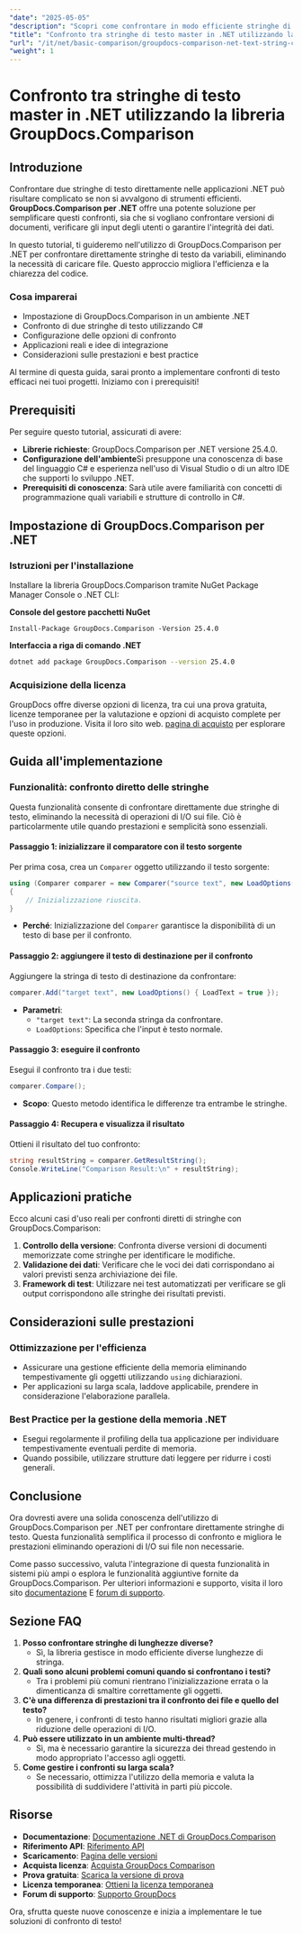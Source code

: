 ```yaml
---
"date": "2025-05-05"
"description": "Scopri come confrontare in modo efficiente stringhe di testo nelle applicazioni .NET utilizzando la potente libreria GroupDocs.Comparison. Semplifica il tuo codice con questo tutorial dettagliato."
"title": "Confronto tra stringhe di testo master in .NET utilizzando la libreria GroupDocs.Comparison"
"url": "/it/net/basic-comparison/groupdocs-comparison-net-text-string-compare/"
"weight": 1
---
```


# Confronto tra stringhe di testo master in .NET utilizzando la libreria GroupDocs.Comparison

## Introduzione

Confrontare due stringhe di testo direttamente nelle applicazioni .NET può risultare complicato se non si avvalgono di strumenti efficienti. **GroupDocs.Comparison per .NET** offre una potente soluzione per semplificare questi confronti, sia che si vogliano confrontare versioni di documenti, verificare gli input degli utenti o garantire l'integrità dei dati.

In questo tutorial, ti guideremo nell'utilizzo di GroupDocs.Comparison per .NET per confrontare direttamente stringhe di testo da variabili, eliminando la necessità di caricare file. Questo approccio migliora l'efficienza e la chiarezza del codice.

### Cosa imparerai
- Impostazione di GroupDocs.Comparison in un ambiente .NET
- Confronto di due stringhe di testo utilizzando C#
- Configurazione delle opzioni di confronto
- Applicazioni reali e idee di integrazione
- Considerazioni sulle prestazioni e best practice

Al termine di questa guida, sarai pronto a implementare confronti di testo efficaci nei tuoi progetti. Iniziamo con i prerequisiti!

## Prerequisiti

Per seguire questo tutorial, assicurati di avere:

- **Librerie richieste**: GroupDocs.Comparison per .NET versione 25.4.0.
- **Configurazione dell'ambiente**Si presuppone una conoscenza di base del linguaggio C# e esperienza nell'uso di Visual Studio o di un altro IDE che supporti lo sviluppo .NET.
- **Prerequisiti di conoscenza**: Sarà utile avere familiarità con concetti di programmazione quali variabili e strutture di controllo in C#.

## Impostazione di GroupDocs.Comparison per .NET

### Istruzioni per l'installazione

Installare la libreria GroupDocs.Comparison tramite NuGet Package Manager Console o .NET CLI:

**Console del gestore pacchetti NuGet**
```shell
Install-Package GroupDocs.Comparison -Version 25.4.0
```

**Interfaccia a riga di comando .NET**
```bash
dotnet add package GroupDocs.Comparison --version 25.4.0
```

### Acquisizione della licenza

GroupDocs offre diverse opzioni di licenza, tra cui una prova gratuita, licenze temporanee per la valutazione e opzioni di acquisto complete per l'uso in produzione. Visita il loro sito web. [pagina di acquisto](https://purchase.groupdocs.com/buy) per esplorare queste opzioni.

## Guida all'implementazione

### Funzionalità: confronto diretto delle stringhe

Questa funzionalità consente di confrontare direttamente due stringhe di testo, eliminando la necessità di operazioni di I/O sui file. Ciò è particolarmente utile quando prestazioni e semplicità sono essenziali.

#### Passaggio 1: inizializzare il comparatore con il testo sorgente
Per prima cosa, crea un `Comparer` oggetto utilizzando il testo sorgente:

```csharp
using (Comparer comparer = new Comparer("source text", new LoadOptions() { LoadText = true }))
{
    // Inizializzazione riuscita.
}
```
- **Perché**: Inizializzazione del `Comparer` garantisce la disponibilità di un testo di base per il confronto.

#### Passaggio 2: aggiungere il testo di destinazione per il confronto
Aggiungere la stringa di testo di destinazione da confrontare:

```csharp
comparer.Add("target text", new LoadOptions() { LoadText = true });
```
- **Parametri**:
  - `"target text"`: La seconda stringa da confrontare.
  - `LoadOptions`: Specifica che l'input è testo normale.

#### Passaggio 3: eseguire il confronto
Esegui il confronto tra i due testi:

```csharp
comparer.Compare();
```
- **Scopo**: Questo metodo identifica le differenze tra entrambe le stringhe.

#### Passaggio 4: Recupera e visualizza il risultato
Ottieni il risultato del tuo confronto:

```csharp
string resultString = comparer.GetResultString();
Console.WriteLine("Comparison Result:\n" + resultString);
```

## Applicazioni pratiche

Ecco alcuni casi d'uso reali per confronti diretti di stringhe con GroupDocs.Comparison:

1. **Controllo della versione**: Confronta diverse versioni di documenti memorizzate come stringhe per identificare le modifiche.
2. **Validazione dei dati**: Verificare che le voci dei dati corrispondano ai valori previsti senza archiviazione dei file.
3. **Framework di test**: Utilizzare nei test automatizzati per verificare se gli output corrispondono alle stringhe dei risultati previsti.

## Considerazioni sulle prestazioni

### Ottimizzazione per l'efficienza
- Assicurare una gestione efficiente della memoria eliminando tempestivamente gli oggetti utilizzando `using` dichiarazioni.
- Per applicazioni su larga scala, laddove applicabile, prendere in considerazione l'elaborazione parallela.

### Best Practice per la gestione della memoria .NET
- Esegui regolarmente il profiling della tua applicazione per individuare tempestivamente eventuali perdite di memoria.
- Quando possibile, utilizzare strutture dati leggere per ridurre i costi generali.

## Conclusione

Ora dovresti avere una solida conoscenza dell'utilizzo di GroupDocs.Comparison per .NET per confrontare direttamente stringhe di testo. Questa funzionalità semplifica il processo di confronto e migliora le prestazioni eliminando operazioni di I/O sui file non necessarie.

Come passo successivo, valuta l'integrazione di questa funzionalità in sistemi più ampi o esplora le funzionalità aggiuntive fornite da GroupDocs.Comparison. Per ulteriori informazioni e supporto, visita il loro sito [documentazione](https://docs.groupdocs.com/comparison/net/) E [forum di supporto](https://forum.groupdocs.com/c/comparison/).

## Sezione FAQ

1. **Posso confrontare stringhe di lunghezze diverse?**
   - Sì, la libreria gestisce in modo efficiente diverse lunghezze di stringa.
2. **Quali sono alcuni problemi comuni quando si confrontano i testi?**
   - Tra i problemi più comuni rientrano l'inizializzazione errata o la dimenticanza di smaltire correttamente gli oggetti.
3. **C'è una differenza di prestazioni tra il confronto dei file e quello del testo?**
   - In genere, i confronti di testo hanno risultati migliori grazie alla riduzione delle operazioni di I/O.
4. **Può essere utilizzato in un ambiente multi-thread?**
   - Sì, ma è necessario garantire la sicurezza dei thread gestendo in modo appropriato l'accesso agli oggetti.
5. **Come gestire i confronti su larga scala?**
   - Se necessario, ottimizza l'utilizzo della memoria e valuta la possibilità di suddividere l'attività in parti più piccole.

## Risorse
- **Documentazione**: [Documentazione .NET di GroupDocs.Comparison](https://docs.groupdocs.com/comparison/net/)
- **Riferimento API**: [Riferimento API](https://reference.groupdocs.com/comparison/net/)
- **Scaricamento**: [Pagina delle versioni](https://releases.groupdocs.com/comparison/net/)
- **Acquista licenza**: [Acquista GroupDocs Comparison](https://purchase.groupdocs.com/buy)
- **Prova gratuita**: [Scarica la versione di prova](https://releases.groupdocs.com/comparison/net/)
- **Licenza temporanea**: [Ottieni la licenza temporanea](https://purchase.groupdocs.com/temporary-license/)
- **Forum di supporto**: [Supporto GroupDocs](https://forum.groupdocs.com/c/comparison/)

Ora, sfrutta queste nuove conoscenze e inizia a implementare le tue soluzioni di confronto di testo!